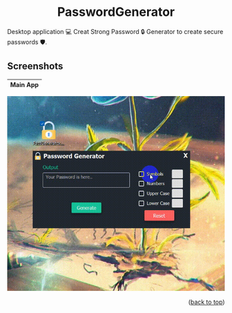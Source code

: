 <div id="top"></div>
<h1 align="center"> PasswordGenerator </h1>

Desktop application 💻 Creat Strong Password 🔒 Generator to create secure passwords 🛡️.<br />

## Screenshots
Main App           |
:---------------------:|
![Main App - screenshot](screenshots/pass.gif) 

<p align="right">(<a href="#top">back to top</a>)</p>

